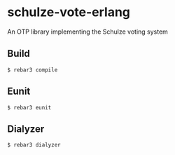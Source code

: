 # schulze-vote-erlang

An OTP library implementing the Schulze voting system

## Build

    $ rebar3 compile

## Eunit

    $ rebar3 eunit

## Dialyzer

    $ rebar3 dialyzer
